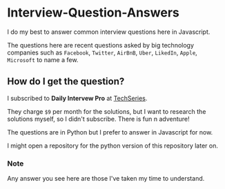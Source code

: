 # Interview-Question-Answers

I do my best to answer common interview questions here in Javascript.

The questions here are recent questions asked by big technology companies such as `Facebook`, `Twitter`, `AirBnB`, `Uber`, `LikedIn`, `Apple`, `Microsoft` to name a few.

## How do I get the question?

I subscribed to **Daily Intervew Pro** at [TechSeries](http://techseries.dev/daily).

They charge `$9` per month for the solutions, but I want to research the solutions myself, so I didn't subscribe. There is fun n adventure!

The questions are in Python but I prefer to answer in Javascript for now.

I might open a repository for the python version of this repository later on.

### Note

Any answer you see here are those I've taken my time to understand.

